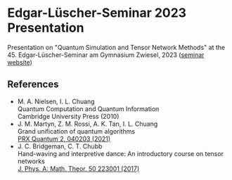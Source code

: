 Edgar-Lüscher-Seminar 2023 Presentation
=======================================

Presentation on "Quantum Simulation and Tensor Network Methods" at the 45. Edgar-Lüscher-Seminar am Gymnasium Zwiesel, 2023 ([seminar website](https://gymnasium-zwiesel.de/schulleben/luescher-seminar/))


References
----------
- M. A. Nielsen, I. L. Chuang  
  Quantum Computation and Quantum Information  
  Cambridge University Press (2010)
- J. M. Martyn, Z. M. Rossi, A. K. Tan, I. L. Chuang  
  Grand unification of quantum algorithms  
  [PRX Quantum 2, 040203 (2021)](https://doi.org/10.1103/PRXQuantum.2.040203)
- J. C. Bridgeman, C. T. Chubb  
  Hand-waving and interpretive dance: An introductory course on tensor networks  
  [J. Phys. A: Math. Theor. 50 223001 (2017)](https://doi.org/10.1088/1751-8121/aa6dc3)
